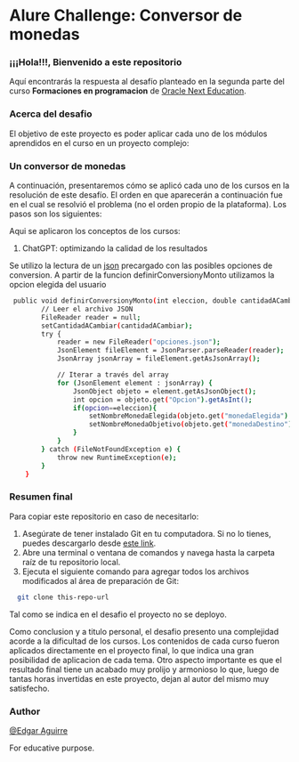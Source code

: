 # Alure Challenge: Conversor de monedas

### ¡¡¡Hola!!!, Bienvenido a este repositorio

Aquí encontrarás la respuesta al desafío planteado en la segunda parte del curso
**Formaciones en programacion** de
[Oracle Next Education](https://www.oracle.com/ar/education/oracle-next-education/).

### Acerca del desafio
El objetivo de este proyecto es poder aplicar cada uno de los módulos aprendidos
en el curso en un proyecto complejo:

### Un conversor de monedas

A continuación, presentaremos cómo se aplicó cada uno de los cursos en la resolución de
este desafío. El orden en que aparecerán a continuación fue en el cual se
resolvió el problema (no el orden propio de la plataforma).
Los pasos son los siguientes:


Aqui se aplicaron los conceptos de los cursos:
1. ChatGPT: optimizando la calidad de los resultados

Se utilizo la lectura de un [json](opciones.json) precargado con las posibles opciones de conversion.
A partir de la funcion definirConversionyMonto utilizamos la opcion elegida del usuario
```bash
 public void definirConversionyMonto(int eleccion, double cantidadACambiar) {
        // Leer el archivo JSON
        FileReader reader = null;
        setCantidadACambiar(cantidadACambiar);
        try {
            reader = new FileReader("opciones.json");
            JsonElement fileElement = JsonParser.parseReader(reader);
            JsonArray jsonArray = fileElement.getAsJsonArray();

            // Iterar a través del array
            for (JsonElement element : jsonArray) {
                JsonObject objeto = element.getAsJsonObject();
                int opcion = objeto.get("Opcion").getAsInt();
                if(opcion==eleccion){
                    setNombreMonedaElegida(objeto.get("monedaElegida").getAsString());
                    setNombreMonedaObjetivo(objeto.get("monedaDestino").getAsString());
                }
            }
        } catch (FileNotFoundException e) {
            throw new RuntimeException(e);
        }
    }
```


### Resumen final

Para copiar este repositorio en caso de necesitarlo:
1. Asegúrate de tener instalado Git en tu computadora. Si no lo tienes, puedes descargarlo desde [este link](https://git-scm.com/downloads).
2. Abre una terminal o ventana de comandos y navega hasta la carpeta raíz de tu repositorio local.
2. Ejecuta el siguiente comando para agregar todos los archivos modificados al área de preparación de Git:

```bash
  git clone this-repo-url
```

Tal como se indica en el desafio el proyecto no se deployo.

Como conclusion y a titulo personal, el desafio presento una complejidad acorde a la dificultad de los cursos.
Los contenidos de cada curso fueron aplicados directamente en el proyecto final, lo que indica una gran posibilidad
de aplicacion de cada tema. Otro aspecto importante es que el resultado final tiene un acabado muy prolijo y armonioso
lo que, luego de tantas horas invertidas en este proyecto, dejan al autor del mismo muy satisfecho.


### Author
[@Edgar Aguirre](https://github.com/elgarcito)

For educative purpose.